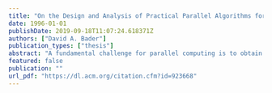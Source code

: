 ```yaml
---
title: "On the Design and Analysis of Practical Parallel Algorithms for Combinatorial Problems with Applications to Image Processing"
date: 1996-01-01
publishDate: 2019-09-18T11:07:24.618371Z
authors: ["David A. Bader"]
publication_types: ["thesis"]
abstract: "A fundamental challenge for parallel computing is to obtain high-level, architecture independent, algorithms which efficiently execute on general-purpose parallel machines. With the emergence of message passing standards such as MPI, it has become easier to design portable parallel algorithms making use of these primitives. We introduce a number of techniques that allow us to derive scalable and efficient algorithms for data communication, solving combinatorial problems, and image processing applications. These algorithms have been coded in SPLIT-C, a parallel extension of the C programming language which follows the SPMD (single program multiple data) paradigm, and run on a variety of parallel machines, such as, the Cray Research T3D, IBM SP-2, TMC CM-5, Intel Paragon, Meiko Scientific CS-2, and clusters of workstations. Our experimental results are consistent with the theoretical analyses and illustrate the scalability and efficiency of our algorithms across different platforms. The code is portable; that is, it is written independently of low-level primitives reflecting machine architecture or size. In addition, our implementations seem to outperform all similar known algorithms, both native or portable, on these same platforms. This dissertation presents a range of efficient parallel algorithms with experimental studies. The data communication primitives addressed include the MPI-like primitives such as transpose, broadcast, reduce, combine, gather, and scatter, as well as more general communication algorithms such as dynamic data redistribution and personalized communication. Building on these primitives, we develop efficient parallel algorithms for combinatorial problems such as selection, median finding, and sorting. We also discuss image processing applications including histogramming, connected components, enhancement, and segmentation."
featured: false
publication: ""
url_pdf: "https://dl.acm.org/citation.cfm?id=923668"
---
```


